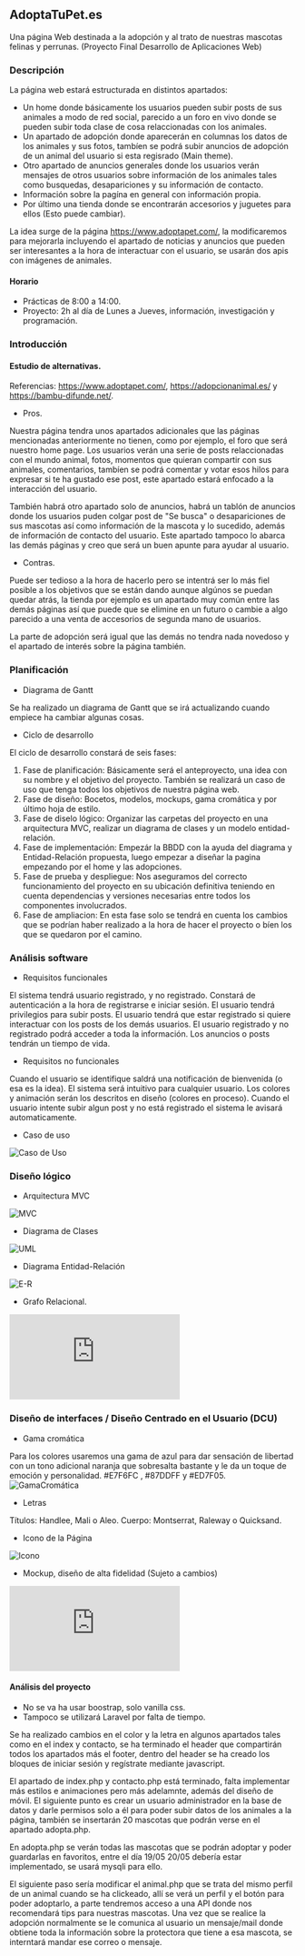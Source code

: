## AdoptaTuPet.es
Una página Web destinada a la adopción y al trato de nuestras mascotas felinas y perrunas. (Proyecto Final Desarrollo de Aplicaciones Web)

### Descripción

La página web estará estructurada en distintos apartados:

  - Un home donde básicamente los usuarios pueden subir posts de sus animales a modo de red social, parecido a un foro en vivo donde se pueden subir toda clase de cosa relaccionadas con los animales.
  - Un apartado de adopción donde aparecerán en columnas los datos de los animales y sus fotos, tambíen se podrá subir anuncios de adopción de un animal del usuario si esta regisrado (Main theme).
  - Otro apartado de anuncios generales donde los usuarios verán mensajes de otros usuarios sobre información de los animales tales como busquedas, desapariciones y su información de contacto.
  - Información sobre la pagína en general con información propia.
  - Por último una tienda donde se encontrarán accesorios y juguetes para ellos (Esto puede cambiar).

La idea surge de la página https://www.adoptapet.com/, la modificaremos para mejorarla incluyendo el apartado de noticias y anuncios que pueden ser interesantes a la hora de interactuar con el usuario, se usarán dos apis con imágenes de animales.

#### Horario

- Prácticas de 8:00 a 14:00.
- Proyecto: 2h al día de Lunes a Jueves, información, investigación y programación.

### Introducción

#### Estudio de alternativas.

Referencias: https://www.adoptapet.com/, https://adopcionanimal.es/ y https://bambu-difunde.net/.

- Pros.

Nuestra página tendra unos apartados adicionales que las páginas mencionadas anteriormente no tienen, como por ejemplo, el foro que será nuestro home page. Los usuarios verán una serie de posts relaccionadas con el mundo animal, fotos, momentos que quieran compartir con sus animales, comentarios, tambíen se podrá comentar y votar esos hilos para expresar si te ha gustado ese post, este apartado estará enfocado a la interacción del usuario.

También habrá otro apartado solo de anuncios, habrá un tablón de anuncios donde los usuarios puden colgar post de "Se busca" o desapariciones de sus mascotas así como información de la mascota y lo sucedido, además de información de contacto del usuario. Este apartado tampoco lo abarca las demás páginas y creo que será un buen apunte para ayudar al usuario.

- Contras.

Puede ser tedioso a la hora de hacerlo pero se intentrá ser lo más fiel posible a los objetivos que se están dando aunque algúnos se puedan quedar atrás, la tienda por ejemplo es un apartado muy común entre las demás páginas así que puede que se elimine en un futuro o cambie a algo parecido a una venta de accesorios de segunda mano de usuarios.

La parte de adopción será igual que las demás no tendra nada novedoso y el apartado de interés sobre la página también.


### Planificación

- Diagrama de Gantt

Se ha realizado un diagrama de Gantt que se irá actualizando cuando empiece ha cambiar algunas cosas.

- Ciclo de desarrollo

El ciclo de desarrollo constará de seis fases:

  1. Fase de planificación: Básicamente será el anteproyecto, una idea con su nombre y el objetivo del proyecto. También se realizará un caso de uso que tenga todos los objetivos de nuestra página web.
  2. Fase de diseño: Bocetos, modelos, mockups, gama cromática y por último hoja de estilo.
  3. Fase de diselo lógico: Organizar las carpetas del proyecto en una arquitectura MVC, realizar un diagrama de clases y un modelo entidad-relación.
  4. Fase de implementación: Empezár la BBDD con la ayuda del diagrama y Entidad-Relación propuesta, luego empezar a diseñar la pagina empezando por el home y las adopciones.
  5. Fase de prueba y despliegue: Nos aseguramos del correcto funcionamiento del proyecto en su ubicación definitiva teniendo en cuenta dependencias y versiones necesarias entre todos los componentes involucrados.
  6. Fase de ampliacion: En esta fase solo se tendrá en cuenta los cambios que se podrían haber realizado a la hora de hacer el proyecto o bíen los que se quedaron por el camino.

### Análisis software

- Requisitos funcionales

El sistema tendrá usuario registrado, y no registrado.
Constará de autenticación a la hora de registrarse e iniciar sesión.
El usuario tendrá privilegios para subir posts.
El usuario tendrá que estar registrado si quiere interactuar con los posts de los demás usuarios.
El usuario registrado y no registrado podrá acceder a toda la información.
Los anuncios o posts tendrán un tiempo de vida.

- Requisitos no funcionales

Cuando el usuario se identifique saldrá una notificación de bienvenida (o esa es la idea).
El sistema será intuitivo para cualquier usuario.
Los colores y animación serán los descritos en diseño (colores en proceso).
Cuando el usuario intente subir algun post y no está registrado el sistema le avisará automaticamente.

- Caso de uso

![Caso de Uso](https://github.com/JesusRO0/AdoptaTuPet.es/blob/main/Casodeuso.png)

### Diseño lógico

- Arquitectura MVC

![MVC](https://github.com/JesusRO0/AdoptaTuPet.es/blob/main/ModeloMVC.png)

- Diagrama de Clases

![UML](https://github.com/JesusRO0/AdoptaTuPet.es/blob/main/UML.png)

- Diagrama Entidad-Relación

![E-R](https://github.com/JesusRO0/AdoptaTuPet.es/blob/main/E-R%20AdoptaTuPet.es.png)

- Grafo Relacional.

![Grafo](https://github.com/JesusRO0/AdoptaTuPet.es/blob/main/Grafo%20Relacional%20ATP.es.pdf)

### Diseño de interfaces / Diseño Centrado en el Usuario (DCU)

- Gama cromática

Para los colores usaremos una gama de azul para dar sensación de libertad con un tono adicional naranja que sobresalta bastante y le da un toque de emoción y personalidad. #E7F6FC , #87DDFF y #ED7F05.
![GamaCromática](https://github.com/JesusRO0/AdoptaTuPet.es/blob/main/GamaCromatica.png)

- Letras

Títulos: Handlee, Mali o Aleo.
Cuerpo: Montserrat, Raleway o Quicksand.

- Icono de la Página

![Icono](https://github.com/JesusRO0/AdoptaTuPet.es/blob/main/iconoadoptatupet.png)

- Mockup, diseño de alta fidelidad (Sujeto a cambios)

![Mockup](https://github.com/JesusRO0/AdoptaTuPet.es/blob/main/AdoptaTuPetes.pdf)

#### Análisis del proyecto

- No se va ha usar boostrap, solo vanilla css.
- Tampoco se utilizará Laravel por falta de tiempo.

Se ha realizado cambios en el color y la letra en algunos apartados tales como en el index y contacto, se ha terminado el header que compartirán todos los apartados más el footer, dentro del header se ha creado los bloques de iniciar sesión y regístrate mediante javascript.  

El apartado de index.php y contacto.php está terminado, falta implementar más estilos e animaciones pero más adelamnte, además del diseño de móvil. El siguiente punto es crear un usuario administrador en la base de datos y darle permisos solo a él para poder subir datos de los animales a la página, también se insertarán 20 mascotas que podrán verse en el apartado adopta.php.  

En adopta.php se verán todas las mascotas que se podrán adoptar y poder guardarlas en favoritos, entre el día 19/05 20/05 debería estar implementado, se usará mysqli para ello.  

El siguiente paso sería modificar el animal.php que se trata del mismo perfil de un animal cuando se ha clickeado, allí se verá un perfil y el botón para poder adoptarlo, a parte tendremos acceso a una API donde nos recomendará tips para nuestras mascotas. Una vez que se realice la adopción normalmente se le comunica al usuario un mensaje/mail donde obtiene toda la información sobre la protectora que tiene a esa mascota, se interntará mandar ese correo o mensaje.
